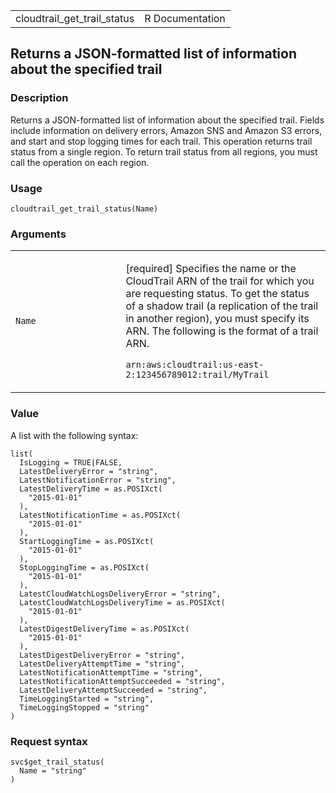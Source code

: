 <table style="width: 100%;">
<tbody>
<tr class="odd">
<td>cloudtrail_get_trail_status</td>
<td style="text-align: right;">R Documentation</td>
</tr>
</tbody>
</table>

## Returns a JSON-formatted list of information about the specified trail

### Description

Returns a JSON-formatted list of information about the specified trail.
Fields include information on delivery errors, Amazon SNS and Amazon S3
errors, and start and stop logging times for each trail. This operation
returns trail status from a single region. To return trail status from
all regions, you must call the operation on each region.

### Usage

    cloudtrail_get_trail_status(Name)

### Arguments

<table>
<colgroup>
<col style="width: 35%" />
<col style="width: 65%" />
</colgroup>
<tbody>
<tr class="odd">
<td><code id="cloudtrail_get_trail_status_:_Name">Name</code></td>
<td><p>[required] Specifies the name or the CloudTrail ARN of the trail
for which you are requesting status. To get the status of a shadow trail
(a replication of the trail in another region), you must specify its
ARN. The following is the format of a trail ARN.</p>
<p><code>arn:aws:cloudtrail:us-east-2:123456789012:trail/MyTrail</code></p></td>
</tr>
</tbody>
</table>

### Value

A list with the following syntax:

    list(
      IsLogging = TRUE|FALSE,
      LatestDeliveryError = "string",
      LatestNotificationError = "string",
      LatestDeliveryTime = as.POSIXct(
        "2015-01-01"
      ),
      LatestNotificationTime = as.POSIXct(
        "2015-01-01"
      ),
      StartLoggingTime = as.POSIXct(
        "2015-01-01"
      ),
      StopLoggingTime = as.POSIXct(
        "2015-01-01"
      ),
      LatestCloudWatchLogsDeliveryError = "string",
      LatestCloudWatchLogsDeliveryTime = as.POSIXct(
        "2015-01-01"
      ),
      LatestDigestDeliveryTime = as.POSIXct(
        "2015-01-01"
      ),
      LatestDigestDeliveryError = "string",
      LatestDeliveryAttemptTime = "string",
      LatestNotificationAttemptTime = "string",
      LatestNotificationAttemptSucceeded = "string",
      LatestDeliveryAttemptSucceeded = "string",
      TimeLoggingStarted = "string",
      TimeLoggingStopped = "string"
    )

### Request syntax

    svc$get_trail_status(
      Name = "string"
    )
